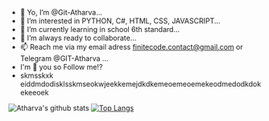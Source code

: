 - 🤟 Yo, I’m @Git-Atharva...
- 👀 I’m interested in PYTHON, C#, HTML, CSS, JAVASCRIPT...
- 🌱 I’m currently learning in school 6th standard...
- 💞️ I’m always ready to collaborate...
- 📫 Reach me via my email adress finitecode.contact@gmail.com or Telegram @GIT-Atharva ...
- I'm 👀 you so Follow me!?
- skmsskxk eiddmdodisklsskmseokwjeekkemejdkdkemeoemeoemekeodmedodkdokekeeoek

![Atharva's github stats](https://github-readme-stats.vercel.app/api?username=Git-Atharva)
[![Top Langs](https://github-readme-stats.vercel.app/api/top-langs/?username=Git-Atharva)](https://github.com/Git-Atharva/github-readme-stats)
